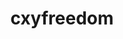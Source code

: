 ---
title: cxyfreedom
github: https://github.com/cxyfreedom
mode: dark
transition: 1s
score: 54.7
archetype:
- Stats and Metrics
---